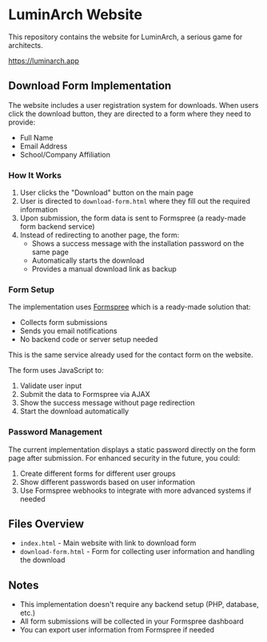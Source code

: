 # LuminArch Website

This repository contains the website for LuminArch, a serious game for architects.

https://luminarch.app

## Download Form Implementation

The website includes a user registration system for downloads. When users click the download button, they are directed to a form where they need to provide:

- Full Name
- Email Address
- School/Company Affiliation

### How It Works

1. User clicks the "Download" button on the main page
2. User is directed to `download-form.html` where they fill out the required information
3. Upon submission, the form data is sent to Formspree (a ready-made form backend service)
4. Instead of redirecting to another page, the form:
   - Shows a success message with the installation password on the same page
   - Automatically starts the download
   - Provides a manual download link as backup

### Form Setup

The implementation uses [Formspree](https://formspree.io/) which is a ready-made solution that:

- Collects form submissions
- Sends you email notifications
- No backend code or server setup needed

This is the same service already used for the contact form on the website.

The form uses JavaScript to:

1. Validate user input
2. Submit the data to Formspree via AJAX
3. Show the success message without page redirection
4. Start the download automatically

### Password Management

The current implementation displays a static password directly on the form page after submission. For enhanced security in the future, you could:

1. Create different forms for different user groups
2. Show different passwords based on user information
3. Use Formspree webhooks to integrate with more advanced systems if needed

## Files Overview

- `index.html` - Main website with link to download form
- `download-form.html` - Form for collecting user information and handling the download

## Notes

- This implementation doesn't require any backend setup (PHP, database, etc.)
- All form submissions will be collected in your Formspree dashboard
- You can export user information from Formspree if needed
